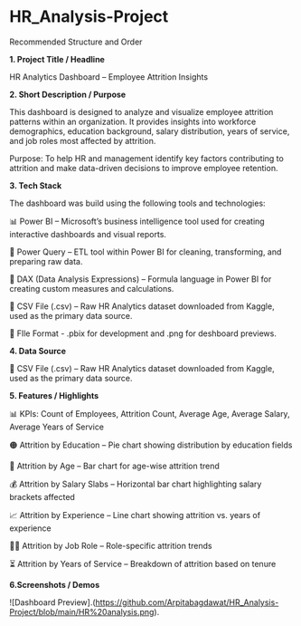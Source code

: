 # HR_Analysis-Project
Recommended Structure and Order

**1. Project Title / Headline**
   
HR Analytics Dashboard – Employee Attrition Insights

**2. Short Description / Purpose**

This dashboard is designed to analyze and visualize employee attrition patterns within an organization. It provides insights into workforce demographics, education background, salary distribution, years of service, and job roles most affected by attrition.

Purpose: To help HR and management identify key factors contributing to attrition and make data-driven decisions to improve employee retention.

**3. Tech Stack**
   
The dashboard was build using the following tools and technologies:

📊 Power BI – Microsoft’s business intelligence tool used for creating interactive dashboards and visual reports.

📁 Power Query – ETL tool within Power BI for cleaning, transforming, and preparing raw data.

🧠 DAX (Data Analysis Expressions) – Formula language in Power BI for creating custom measures and calculations.

📑 CSV File (.csv) – Raw HR Analytics dataset downloaded from Kaggle, used as the primary data source.

📁 FIle Format - .pbix for development and .png for deshboard previews.

**4. Data Source**
   
📑 CSV File (.csv) – Raw HR Analytics dataset downloaded from Kaggle, used as the primary data source.

**5. Features / Highlights**

📊 KPIs: Count of Employees, Attrition Count, Average Age, Average Salary, Average Years of Service

🟠 Attrition by Education – Pie chart showing distribution by education fields

🔵 Attrition by Age – Bar chart for age-wise attrition trend

💰 Attrition by Salary Slabs – Horizontal bar chart highlighting salary brackets affected

📈 Attrition by Experience – Line chart showing attrition vs. years of experience

🧑‍🔬 Attrition by Job Role – Role-specific attrition trends

⏳ Attrition by Years of Service – Breakdown of attrition based on tenure

**6.Screenshots / Demos**

![Dashboard Preview].(https://github.com/Arpitabagdawat/HR_Analysis-Project/blob/main/HR%20analysis.png).
